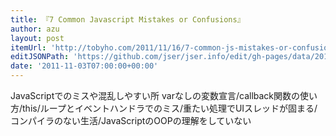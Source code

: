 ```yaml
---
title: 『7 Common Javascript Mistakes or Confusions』
author: azu
layout: post
itemUrl: 'http://tobyho.com/2011/11/16/7-common-js-mistakes-or-confusions/'
editJSONPath: 'https://github.com/jser/jser.info/edit/gh-pages/data/2011/11/index.json'
date: '2011-11-03T07:00:00+00:00'
---
```

JavaScriptでのミスや混乱しやすい所
varなしの変数宣言/callback関数の使い方/this/ループとイベントハンドラでのミス/重たい処理でUIスレッドが固まる/コンパイラのない生活/JavaScriptのOOPの理解をしていない
